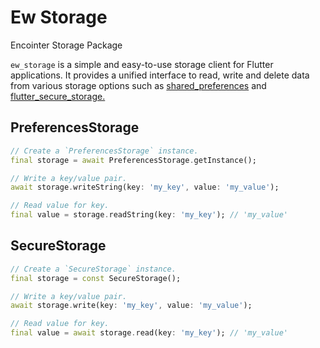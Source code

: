 # Ew Storage

Encointer Storage Package

`ew_storage` is a simple and easy-to-use storage client for Flutter applications. It provides a unified interface to read, write and delete data from various storage options such as [shared_preferences](https://pub.dev/packages/shared_preferences) and [flutter_secure_storage.](https://pub.dev/packages/flutter_secure_storage)

## PreferencesStorage
```dart
// Create a `PreferencesStorage` instance.
final storage = await PreferencesStorage.getInstance();

// Write a key/value pair.
await storage.writeString(key: 'my_key', value: 'my_value');

// Read value for key.
final value = storage.readString(key: 'my_key'); // 'my_value'
```

## SecureStorage
```dart
// Create a `SecureStorage` instance.
final storage = const SecureStorage();

// Write a key/value pair.
await storage.write(key: 'my_key', value: 'my_value');

// Read value for key.
final value = await storage.read(key: 'my_key'); // 'my_value'
```
